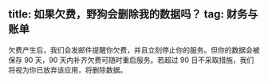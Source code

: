 title: 如果欠费，野狗会删除我的数据吗？
tag: 财务与账单
---
欠费产生后，我们会发邮件提醒你欠费，并且立刻停止你的服务。但你的数据会被保存 90 天，90 天内补齐欠费可随时重启服务。若超过 90 日不采取措施，我们将视为你已放弃该应用，将删除数据。





